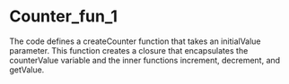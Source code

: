 # Counter_fun_1
The code defines a createCounter function that takes an initialValue parameter. This function creates a closure that encapsulates the counterValue variable and the inner functions increment, decrement, and getValue.
